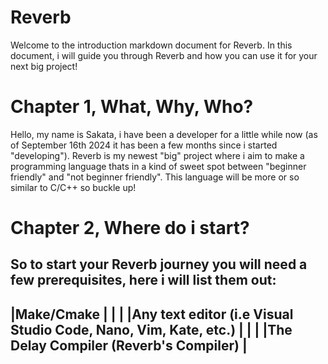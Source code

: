 # Reverb

Welcome to the introduction markdown document for Reverb. In this document, i will guide you through Reverb and how you can use it for your next big project!

# Chapter 1, What, Why, Who?
Hello, my name is Sakata, i have been a developer for a little while now (as of September 16th 2024 it has been a few months since i started "developing"). Reverb is my newest "big" project where i aim to make a programming language thats in a kind of sweet spot between "beginner friendly" and "not beginner friendly". This language will be more or so similar to C/C++ so buckle up!

# Chapter 2, Where do i start?
So to start your Reverb journey you will need a few prerequisites, here i will list them out:
-------------------------------------------------------------------
|Make/Cmake                                                        |
|                                                                  |
|Any text editor (i.e Visual Studio Code, Nano, Vim, Kate, etc.)   |
|                                                                  |
|The Delay Compiler (Reverb's Compiler)                            |
-------------------------------------------------------------------
